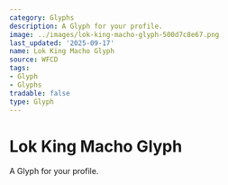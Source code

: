 ```yaml
---
category: Glyphs
description: A Glyph for your profile.
image: ../images/lok-king-macho-glyph-500d7c8e67.png
last_updated: '2025-09-17'
name: Lok King Macho Glyph
source: WFCD
tags:
- Glyph
- Glyphs
tradable: false
type: Glyph
---
```


# Lok King Macho Glyph

A Glyph for your profile.

